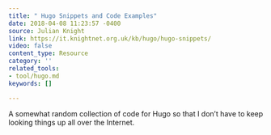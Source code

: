```yaml
---
title: " Hugo Snippets and Code Examples"
date: 2018-04-08 11:23:57 -0400
source: Julian Knight
link: https://it.knightnet.org.uk/kb/hugo/hugo-snippets/
video: false
content_type: Resource
category: ''
related_tools:
- tool/hugo.md
keywords: []

---
```

A somewhat random collection of code for Hugo so that I don’t have to keep looking things up all over the Internet.